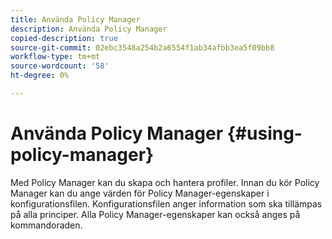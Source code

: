 ```yaml
---
title: Använda Policy Manager
description: Använda Policy Manager
copied-description: true
source-git-commit: 02ebc3548a254b2a6554f1ab34afbb3ea5f09bb8
workflow-type: tm+mt
source-wordcount: '58'
ht-degree: 0%

---
```


# Använda Policy Manager {#using-policy-manager}

Med Policy Manager kan du skapa och hantera profiler. Innan du kör Policy Manager kan du ange värden för Policy Manager-egenskaper i konfigurationsfilen. Konfigurationsfilen anger information som ska tillämpas på alla principer. Alla Policy Manager-egenskaper kan också anges på kommandoraden.
